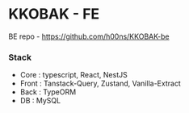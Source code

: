 # KKOBAK - FE

BE repo - https://github.com/h00ns/KKOBAK-be

### Stack

- Core : typescript, React, NestJS
- Front : Tanstack-Query, Zustand, Vanilla-Extract
- Back : TypeORM
- DB : MySQL
